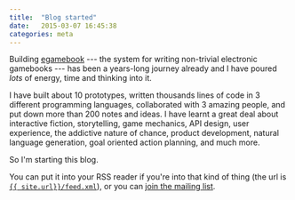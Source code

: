 ```yaml
---
title:  "Blog started"
date:   2015-03-07 16:45:38
categories: meta
---
```


Building [egamebook][] --- the system for writing non-trivial electronic gamebooks --- has been a years-long journey already and I have poured _lots_ of energy, time and thinking into it.

I have built about 10 prototypes, written thousands lines of code in 3 different programming languages, collaborated with 3 amazing people, and put down more than 200 notes and ideas. I have learnt a great deal about interactive fiction, storytelling, game mechanics, API design, user experience, the addictive nature of chance, product development, natural language generation, goal oriented action planning, and much more.

So I'm starting this blog.

You can put it into your RSS reader if you're into that kind of thing (the url is <a href="{{ site.url}}/feed.xml">`{{ site.url}}/feed.xml`</a>), or you can <a href="https://groups.google.com/forum/#!forum/egamebook">join the mailing list</a>.

[egamebook]: http://egamebook.com/